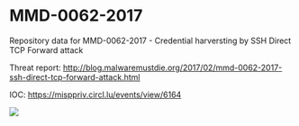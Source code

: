# MMD-0062-2017
Repository data for MMD-0062-2017 - Credential harversting by SSH Direct TCP Forward attack

Threat report: http://blog.malwaremustdie.org/2017/02/mmd-0062-2017-ssh-direct-tcp-forward-attack.html

IOC: https://misppriv.circl.lu/events/view/6164

[![](https://lh3.googleusercontent.com/gUqltXgNvuTXzvuC4wpqpUxsxIvyRzTUYX-xpOxeS68wtyI6OLG34AFodXeyjnCxP5pgDmY6Q1rGPAW1rdpniQGb-IcNTvqwEkrFm0hjZ-esXlb6hvs62fH3ettso1mfuucSyUs=w780-h766-no)](https://lh3.googleusercontent.com/gUqltXgNvuTXzvuC4wpqpUxsxIvyRzTUYX-xpOxeS68wtyI6OLG34AFodXeyjnCxP5pgDmY6Q1rGPAW1rdpniQGb-IcNTvqwEkrFm0hjZ-esXlb6hvs62fH3ettso1mfuucSyUs=w1309-h766-no)

